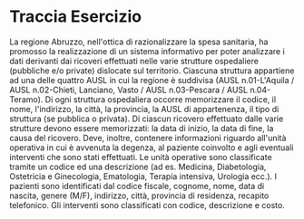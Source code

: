 # Traccia Esercizio
La regione Abruzzo, nell'ottica di razionalizzare la spesa sanitaria, ha promosso la realizzazione di un sistema informativo per poter analizzare i dati derivanti dai ricoveri effettuati nelle varie strutture ospedaliere (pubbliche e/o private) dislocate sul territorio. 
Ciascuna struttura appartiene ad una delle quattro AUSL in cui la regione è suddivisa (AUSL n.01-L'Aquila / AUSL n.02-Chieti, Lanciano, Vasto / AUSL n.03-Pescara / AUSL n.04-Teramo).
Di ogni struttura ospedaliera occorre memorizzare il codice, il nome, l'indirizzo, la città, la provincia, la AUSL di appartenenza, il tipo di struttura (se pubblica o privata). Di ciascun ricovero effettuato dalle varie strutture devono essere memorizzati: la data di inizio, la data di fine, la causa del ricovero. Deve, inoltre, contenere informazioni riguardo all'unità operativa in cui è avvenuta la degenza, al paziente coinvolto e agli eventuali interventi che sono stati effettuati.
Le unità operative sono classificate tramite un codice ed una descrizione (ad es. Medicina, Diabetologia, Ostetricia e Ginecologia, Ematologia, Terapia intensiva, Urologia ecc.). I pazienti sono identificati dal codice fiscale, cognome, nome, data di nascita, genere (M/F), indirizzo, città, provincia di residenza, recapito telefonico. Gli interventi sono classificati con codice, descrizione e costo.
